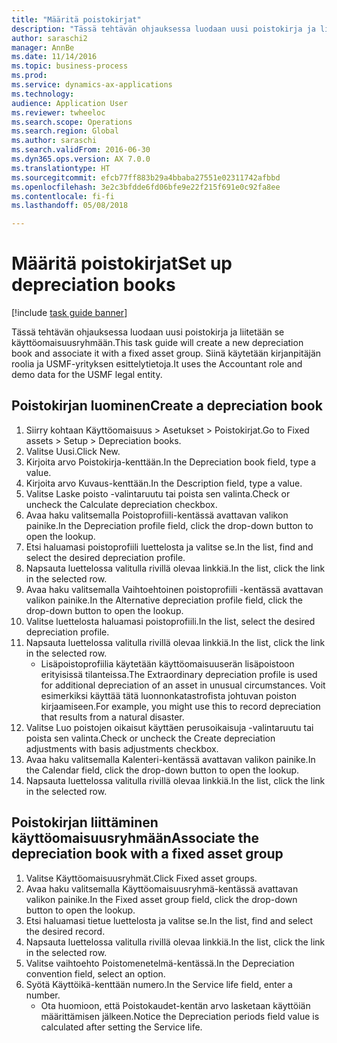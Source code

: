 ```yaml
--- 
title: "Määritä poistokirjat"
description: "Tässä tehtävän ohjauksessa luodaan uusi poistokirja ja liitetään se käyttöomaisuusryhmään."
author: saraschi2
manager: AnnBe
ms.date: 11/14/2016
ms.topic: business-process
ms.prod: 
ms.service: dynamics-ax-applications
ms.technology: 
audience: Application User
ms.reviewer: twheeloc
ms.search.scope: Operations
ms.search.region: Global
ms.author: saraschi
ms.search.validFrom: 2016-06-30
ms.dyn365.ops.version: AX 7.0.0
ms.translationtype: HT
ms.sourcegitcommit: efcb77ff883b29a4bbaba27551e02311742afbbd
ms.openlocfilehash: 3e2c3bfdde6fd06bfe9e22f215f691e0c92fa8ee
ms.contentlocale: fi-fi
ms.lasthandoff: 05/08/2018

---
```


# <a name="set-up-depreciation-books"></a><span data-ttu-id="30176-103">Määritä poistokirjat</span><span class="sxs-lookup"><span data-stu-id="30176-103">Set up depreciation books</span></span> 

[!include [task guide banner](../../includes/task-guide-banner.md)]

<span data-ttu-id="30176-104">Tässä tehtävän ohjauksessa luodaan uusi poistokirja ja liitetään se käyttöomaisuusryhmään.</span><span class="sxs-lookup"><span data-stu-id="30176-104">This task guide will create a new depreciation book and associate it with a fixed asset group.</span></span>  <span data-ttu-id="30176-105">Siinä käytetään kirjanpitäjän roolia ja USMF-yrityksen esittelytietoja.</span><span class="sxs-lookup"><span data-stu-id="30176-105">It uses the Accountant role and demo data for the USMF legal entity.</span></span>


## <a name="create-a-depreciation-book"></a><span data-ttu-id="30176-106">Poistokirjan luominen</span><span class="sxs-lookup"><span data-stu-id="30176-106">Create a depreciation book</span></span>
1. <span data-ttu-id="30176-107">Siirry kohtaan Käyttöomaisuus > Asetukset > Poistokirjat.</span><span class="sxs-lookup"><span data-stu-id="30176-107">Go to Fixed assets > Setup > Depreciation books.</span></span>
2. <span data-ttu-id="30176-108">Valitse Uusi.</span><span class="sxs-lookup"><span data-stu-id="30176-108">Click New.</span></span>
3. <span data-ttu-id="30176-109">Kirjoita arvo Poistokirja-kenttään.</span><span class="sxs-lookup"><span data-stu-id="30176-109">In the Depreciation book field, type a value.</span></span>
4. <span data-ttu-id="30176-110">Kirjoita arvo Kuvaus-kenttään.</span><span class="sxs-lookup"><span data-stu-id="30176-110">In the Description field, type a value.</span></span>
5. <span data-ttu-id="30176-111">Valitse Laske poisto -valintaruutu tai poista sen valinta.</span><span class="sxs-lookup"><span data-stu-id="30176-111">Check or uncheck the Calculate depreciation checkbox.</span></span>
6. <span data-ttu-id="30176-112">Avaa haku valitsemalla Poistoprofiili-kentässä avattavan valikon painike.</span><span class="sxs-lookup"><span data-stu-id="30176-112">In the Depreciation profile field, click the drop-down button to open the lookup.</span></span>
7. <span data-ttu-id="30176-113">Etsi haluamasi poistoprofiili luettelosta ja valitse se.</span><span class="sxs-lookup"><span data-stu-id="30176-113">In the list, find and select the desired depreciation profile.</span></span>
8. <span data-ttu-id="30176-114">Napsauta luettelossa valitulla rivillä olevaa linkkiä.</span><span class="sxs-lookup"><span data-stu-id="30176-114">In the list, click the link in the selected row.</span></span>
9. <span data-ttu-id="30176-115">Avaa haku valitsemalla Vaihtoehtoinen poistoprofiili -kentässä avattavan valikon painike.</span><span class="sxs-lookup"><span data-stu-id="30176-115">In the Alternative depreciation profile field, click the drop-down button to open the lookup.</span></span>
10. <span data-ttu-id="30176-116">Valitse luettelosta haluamasi poistoprofiili.</span><span class="sxs-lookup"><span data-stu-id="30176-116">In the list, select the desired depreciation profile.</span></span>
11. <span data-ttu-id="30176-117">Napsauta luettelossa valitulla rivillä olevaa linkkiä.</span><span class="sxs-lookup"><span data-stu-id="30176-117">In the list, click the link in the selected row.</span></span>
    * <span data-ttu-id="30176-118">Lisäpoistoprofiilia käytetään käyttöomaisuuserän lisäpoistoon erityisissä tilanteissa.</span><span class="sxs-lookup"><span data-stu-id="30176-118">The Extraordinary depreciation profile is used for additional depreciation of an asset in unusual circumstances.</span></span> <span data-ttu-id="30176-119">Voit esimerkiksi käyttää tätä luonnonkatastrofista johtuvan poiston kirjaamiseen.</span><span class="sxs-lookup"><span data-stu-id="30176-119">For example, you might use this to record depreciation that results from a natural disaster.</span></span>  
12. <span data-ttu-id="30176-120">Valitse Luo poistojen oikaisut käyttäen perusoikaisuja -valintaruutu tai poista sen valinta.</span><span class="sxs-lookup"><span data-stu-id="30176-120">Check or uncheck the Create depreciation adjustments with basis adjustments checkbox.</span></span>
13. <span data-ttu-id="30176-121">Avaa haku valitsemalla Kalenteri-kentässä avattavan valikon painike.</span><span class="sxs-lookup"><span data-stu-id="30176-121">In the Calendar field, click the drop-down button to open the lookup.</span></span>
14. <span data-ttu-id="30176-122">Napsauta luettelossa valitulla rivillä olevaa linkkiä.</span><span class="sxs-lookup"><span data-stu-id="30176-122">In the list, click the link in the selected row.</span></span>

## <a name="associate-the-depreciation-book-with-a-fixed-asset-group"></a><span data-ttu-id="30176-123">Poistokirjan liittäminen käyttöomaisuusryhmään</span><span class="sxs-lookup"><span data-stu-id="30176-123">Associate the depreciation book with a fixed asset group</span></span>
1. <span data-ttu-id="30176-124">Valitse Käyttöomaisuusryhmät.</span><span class="sxs-lookup"><span data-stu-id="30176-124">Click Fixed asset groups.</span></span>
2. <span data-ttu-id="30176-125">Avaa haku valitsemalla Käyttöomaisuusryhmä-kentässä avattavan valikon painike.</span><span class="sxs-lookup"><span data-stu-id="30176-125">In the Fixed asset group field, click the drop-down button to open the lookup.</span></span>
3. <span data-ttu-id="30176-126">Etsi haluamasi tietue luettelosta ja valitse se.</span><span class="sxs-lookup"><span data-stu-id="30176-126">In the list, find and select the desired record.</span></span>
4. <span data-ttu-id="30176-127">Napsauta luettelossa valitulla rivillä olevaa linkkiä.</span><span class="sxs-lookup"><span data-stu-id="30176-127">In the list, click the link in the selected row.</span></span>
5. <span data-ttu-id="30176-128">Valitse vaihtoehto Poistomenetelmä-kentässä.</span><span class="sxs-lookup"><span data-stu-id="30176-128">In the Depreciation convention field, select an option.</span></span>
6. <span data-ttu-id="30176-129">Syötä Käyttöikä-kenttään numero.</span><span class="sxs-lookup"><span data-stu-id="30176-129">In the Service life field, enter a number.</span></span>
    * <span data-ttu-id="30176-130">Ota huomioon, että Poistokaudet-kentän arvo lasketaan käyttöiän määrittämisen jälkeen.</span><span class="sxs-lookup"><span data-stu-id="30176-130">Notice the Depreciation periods field value is calculated after setting the Service life.</span></span>  


